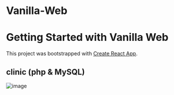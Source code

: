 # Vanilla-Web

# Getting Started with Vanilla Web

This project was bootstrapped with [Create React App](https://github.com/facebook/create-react-app).

## clinic (php & MySQL)

![image](https://user-images.githubusercontent.com/104879438/190954620-1e67c4f7-45dc-4890-8202-8d82fb4ebe4a.png)




